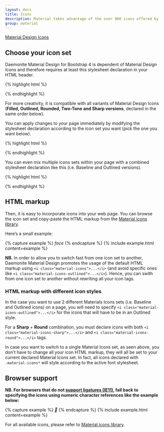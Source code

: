 ```yaml
---
layout: docs
title: Icons
description: Material takes advantage of the over 900 icons offered by the official icon set from Google.
group: material
---
```


<div class="list-group">
    <a href="https://material.io/resources/icons/?style=baseline" target="_blank" rel="nofollow" class="list-group-item list-group-item-action lgi-icon-md">Material Design Icons</a>
</div>

## Choose your icon set

Daemonite Material Design for Bootstrap 4 is dependent of Material Design Icons and therefore requires at least this stylesheet declaration in your HTML header.

{% highlight html %}
<link href="{{ site.cdn.md_icon }}" rel="stylesheet">
{% endhighlight %}

For more creativity, it is compatible with all variants of Material Design Icons (**Filled, Outlined, Rounded, Two-Tone and Sharp versions**, declared in the same order below).

You can apply changes to your page immediately by modifying the stylesheet declaration according to the icon set you want (pick the one you want below).

{% highlight html %}
<link href="https://fonts.googleapis.com/css2?family=Material+Icons" rel="stylesheet">
<link href="https://fonts.googleapis.com/css2?family=Material+Icons+Outlined" rel="stylesheet">
<link href="https://fonts.googleapis.com/css2?family=Material+Icons+Round" rel="stylesheet">
<link href="https://fonts.googleapis.com/css2?family=Material+Icons+Two+Tone" rel="stylesheet">
<link href="https://fonts.googleapis.com/css2?family=Material+Icons+Sharp" rel="stylesheet">
{% endhighlight %}

You can even mix multiple icons sets within your page with a combined stylesheet declaration like this (i.e. Baseline and Outlined versions).

{% highlight html %}
<link href="https://fonts.googleapis.com/css2?family=Material+Icons&family=Material+Icons+Outlined" rel="stylesheet">
{% endhighlight %}

## HTML markup

Then, it is easy to incorporate icons into your web page. You can browse the icon set and copy-paste the HTML markup from the [Material icons library](https://material.io/resources/icons/).

Here’s a small example:

{% capture example %}
<i class="material-icons">face</i>
{% endcapture %}
{% include example.html content=example %}

**NB.** In order to allow you to switch fast from one icon set to another, Daemonite Material Design promotes the usage of the default HTML markup using `<i class="material-icons">...</i>` (and avoid specific ones like `<i class="material-icons-outlined">...</i>`).
Hence, you can swith from one icon set to another without rewriting all your icon tags.

### HTML markup with different icon styles
In the case you want to use 2 different Materials Icons sets (i.e. Baseline and Outlined icons) on a page, you will need to specify `<i class="material-icons-outlined">...</i>` for the icons that will have to be in an Outlined style.

For a **Sharp** + **Round** combination, you must declare icons with both `<i class="material-icons-sharp">...</i>` and `<i class="material-icons-round">...</i>` tags.

In case you want to switch to a single Material Icons set, as seen above, you don't have to change all your icon HTML markup, they will all be set to your current declared Material Icons set.
In fact, all icons declared with `.material-icons*` will style according to the active font stylesheet.

## Browser support

**NB. For browsers that do not [support ligatures (IE11)](https://caniuse.com/#feat=kerning-pairs-ligatures), fall back to specifying the icons using numeric character references like the example below:**

{% capture example %}
<i class="material-icons">&#xE87C;</i>
{% endcapture %}
{% include example.html content=example %}

For all available icons, please refer to [Material icons library](https://material.io/resources/icons/).
